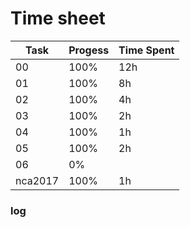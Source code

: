 # Time sheet

|Task|Progess|Time Spent|
|----|-------|----------|
|00|100%|12h|
|01|100%|8h|
|02|100%|4h|
|03|100%|2h|
|04|100%|1h|
|05|100%|2h|
|06|0%||
|nca2017|100%|1h|

### log


